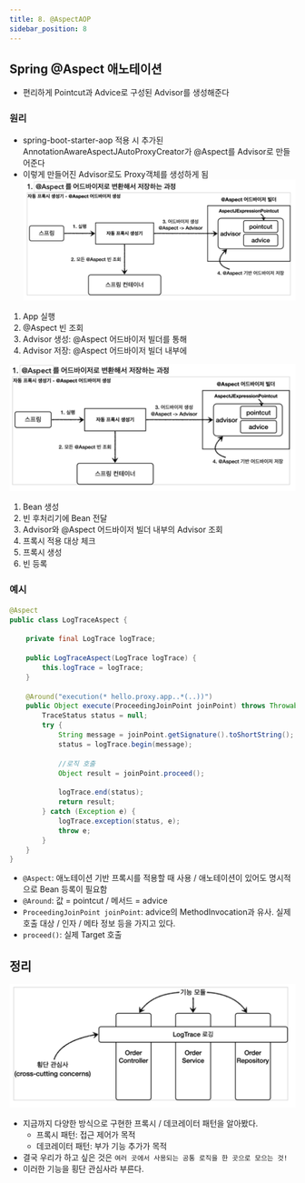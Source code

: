 ```yaml
---
title: 8. @AspectAOP
sidebar_position: 8
---
```

## Spring @Aspect 애노테이션
- 편리하게 Pointcut과 Advice로 구성된 Advisor를 생성해준다

### 원리
- spring-boot-starter-aop 적용 시 추가된 AnnotationAwareAspectJAutoProxyCreator가 @Aspect를 Advisor로 만들어준다
- 이렇게 만들어진 Advisor로도 Proxy객체를 생성하게 됨
![aspect.png](img/aspect1.png)
1. App 실행
2. @Aspect 빈 조회
3. Advisor 생성: @Aspect 어드바이저 빌더를 통해
4. Advisor 저장: @Aspect 어드바이저 빌더 내부에


![aspect.png](img/aspect2.png)
1. Bean 생성
2. 빈 후처리기에 Bean 전달
3. Advisor와 @Aspect 어드바이저 빌더 내부의 Advisor 조회
4. 프록시 적용 대상 체크
5. 프록시 생성
6. 빈 등록

### 예시
```java
@Aspect
public class LogTraceAspect {

    private final LogTrace logTrace;

    public LogTraceAspect(LogTrace logTrace) {
        this.logTrace = logTrace;
    }

    @Around("execution(* hello.proxy.app..*(..))")
    public Object execute(ProceedingJoinPoint joinPoint) throws Throwable {
        TraceStatus status = null;
        try {
            String message = joinPoint.getSignature().toShortString();
            status = logTrace.begin(message);

            //로직 호출
            Object result = joinPoint.proceed();

            logTrace.end(status);
            return result;
        } catch (Exception e) {
            logTrace.exception(status, e);
            throw e;
        }
    }
}

```
- `@Aspect`: 애노테이션 기반 프록시를 적용할 때 사용 / 애노테이션이 있어도 명시적으로 Bean 등록이 필요함
- `@Around`: 값 = pointcut / 메서드 = advice
- `ProceedingJoinPoint joinPoint`: advice의 MethodInvocation과 유사. 실제 호출 대상 / 인자 / 메타 정보 등을 가지고 있다.
- `proceed()`: 실제 Target 호출


## 정리
![cross-cutting-concerns.png](img/cross-cutting-concerns.png)
- 지금까지 다양한 방식으로 구현한 프록시 / 데코레이터 패턴을 알아봤다.
  - 프록시 패턴: 접근 제어가 목적
  - 데코레이터 패턴: 부가 기능 추가가 목적
- 결국 우리가 하고 싶은 것은 `여러 곳에서 사용되는 공통 로직을 한 곳으로 모으는 것!`
- 이러한 기능을 횡단 관심사라 부른다.